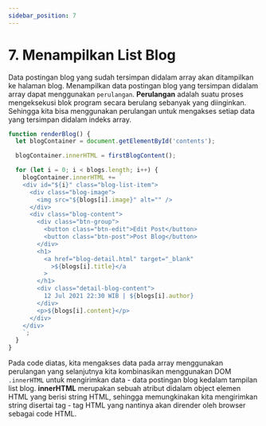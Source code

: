 ```yaml
---
sidebar_position: 7
---
```


# 7. Menampilkan List Blog

Data postingan blog yang sudah tersimpan didalam array akan ditampilkan ke halaman blog. Menampilkan data postingan blog yang tersimpan didalam array dapat menggunakan `perulangan`. **Perulangan** adalah suatu proses mengeksekusi blok program secara berulang sebanyak yang diinginkan. Sehingga kita bisa menggunakan perulangan untuk mengakses setiap data yang tersimpan didalam indeks array.

```js
function renderBlog() {
  let blogContainer = document.getElementById('contents');

  blogContainer.innerHTML = firstBlogContent();

  for (let i = 0; i < blogs.length; i++) {
    blogContainer.innerHTML += `
    <div id="${i}" class="blog-list-item">
      <div class="blog-image">
        <img src="${blogs[i].image}" alt="" />
      </div>
      <div class="blog-content">
        <div class="btn-group">
          <button class="btn-edit">Edit Post</button>
          <button class="btn-post">Post Blog</button>
        </div>
        <h1>
          <a href="blog-detail.html" target="_blank"
            >${blogs[i].title}</a
          >
        </h1>
        <div class="detail-blog-content">
          12 Jul 2021 22:30 WIB | ${blogs[i].author}
        </div>
        <p>${blogs[i].content}</p>
      </div>
    </div>
    `;
  }
}
```

Pada code diatas, kita mengakses data pada array menggunakan perulangan yang selanjutnya kita kombinasikan menggunakan DOM `.innerHTML` untuk mengirimkan data - data postingan blog kedalam tampilan list blog. 
**innerHTML** merupakan sebuah atribut didalam object elemen HTML yang berisi string HTML, sehingga memungkinakan kita mengirimkan string disertai tag - tag HTML yang nantinya akan dirender oleh browser sebagai code HTML.